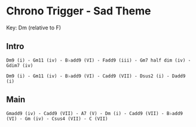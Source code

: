 # Chrono Trigger - Sad Theme

Key: Dm (relative to F)

## Intro
```
Dm9 (i) - Gm11 (iv) - B♭add9 (VI) - Fadd9 (iii) - Gm7 half dim (iv) - Gdim7 (iv)

Dm9 (i) - Gm11 (iv) - B♭add9 (VI) - Cadd9 (VII) - Dsus2 (i) - Dadd9 (i)
```

## Main
```
Gmadd9 (iv) - Cadd9 (VII) - A7 (V) - Dm (i) - Cadd9 (VII) - B♭add9 (VI) - Gm (iv) - Csus4 (VII) - C (VII)
```
